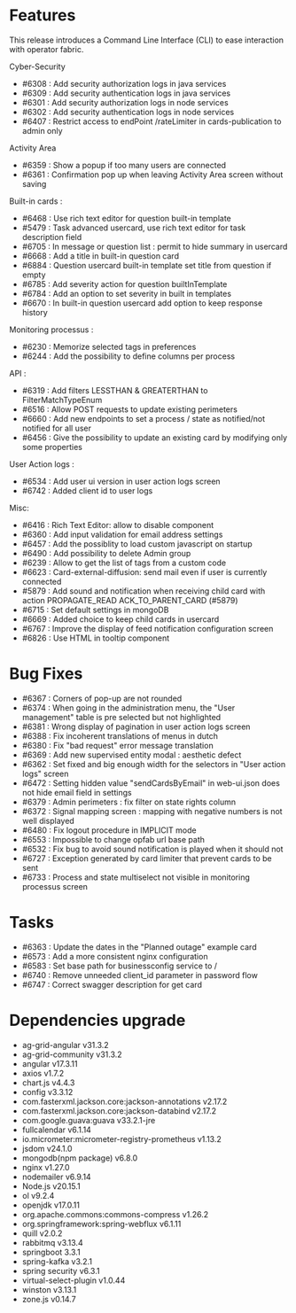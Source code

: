 
# Features

This release introduces a Command Line Interface (CLI) to ease interaction with operator fabric.  

Cyber-Security 
  - #6308 : Add security authorization logs in java services
  - #6309 : Add security authentication logs in java services
  - #6301 : Add security authorization logs in node services
  - #6302 : Add security authentication logs in node services
  - #6407 : Restrict access to endPoint /rateLimiter in cards-publication to admin only

Activity Area 
- #6359 : Show a popup if too many users are connected
- #6361 : Confirmation pop up when leaving Activity Area screen without saving

Built-in cards :
- #6468 : Use rich text editor for question built-in template
- #5479 : Task advanced usercard, use rich text editor for task description field
- #6705 : In message or question list : permit to hide summary in usercard
- #6668 : Add a title in built-in question card
- #6884 : Question usercard built-in template set title from question if empty
- #6785 : Add severity action for question builtInTemplate
- #6784 : Add an option to set severity in built in templates
- #6670 : In built-in question usercard add option to keep response history

Monitoring processus :
- #6230 : Memorize selected tags in preferences
- #6244 : Add the possibility to define columns per process

API :
- #6319 : Add filters LESSTHAN & GREATERTHAN to FilterMatchTypeEnum
- #6516 : Allow POST requests to update existing perimeters
- #6660 : Add new endpoints to set a process / state as notified/not notified for all user
- #6456 : Give the possibility to update an existing card by modifying only some properties

User Action logs :
- #6534 : Add user ui version in user action logs screen
- #6742 : Added client id to user logs

Misc:
- #6416 : Rich Text Editor: allow to disable component
- #6360 : Add input validation for email address settings
- #6457 : Add the possiblity to load custom javascript on startup
- #6490 : Add possibility to delete Admin group
- #6239 : Allow to get the list of tags from a custom code
- #6623 : Card-external-diffusion: send mail even if user is currently connected
- #5879 : Add sound and notification when receiving child card with action PROPAGATE_READ ACK_TO_PARENT_CARD (#5879)
- #6715 : Set default settings in mongoDB
- #6669 : Added choice to keep child cards in usercard
- #6767 : Improve the display of feed notification configuration screen
- #6826 : Use HTML in tooltip component


# Bug Fixes

- #6367 : Corners of pop-up are not rounded
- #6374 : When going in the administration menu, the "User management" table is pre selected but not highlighted
- #6381 : Wrong display of pagination in user action logs screen
- #6388 : Fix incoherent translations of menus in dutch
- #6380 : Fix "bad request" error message translation
- #6369 : Add new supervised entity modal : aesthetic defect
- #6362 : Set fixed and big enough width for the selectors in "User action logs" screen
- #6472 : Setting hidden value "sendCardsByEmail" in web-ui.json does not hide email field in settings
- #6379 : Admin perimeters : fix filter on state rights column
- #6372 : Signal mapping screen : mapping with negative numbers is not well displayed
- #6480 : Fix logout procedure in IMPLICIT mode
- #6553 : Impossible to change opfab url base path
- #6532 : Fix bug to avoid sound notification is played when it should not
- #6727 : Exception generated by card limiter that prevent cards to be sent
- #6733 : Process and state multiselect not visible in monitoring processus screen

# Tasks

- #6363 : Update the dates in the "Planned outage" example card
- #6573 : Add a more consistent nginx configuration
- #6583 : Set base path for businessconfig service to /
- #6740 : Remove unneeded client_id parameter in password flow
- #6747 : Correct swagger description for get card

# Dependencies upgrade

- ag-grid-angular v31.3.2
- ag-grid-community v31.3.2
- angular v17.3.11
- axios v1.7.2
- chart.js v4.4.3
- config v3.3.12
- com.fasterxml.jackson.core:jackson-annotations v2.17.2
- com.fasterxml.jackson.core:jackson-databind v2.17.2
- com.google.guava:guava v33.2.1-jre
- fullcalendar v6.1.14
- io.micrometer:micrometer-registry-prometheus v1.13.2 
- jsdom v24.1.0 
- mongodb(npm package) v6.8.0
- nginx v1.27.0
- nodemailer v6.9.14
- Node.js v20.15.1
- ol v9.2.4
- openjdk v17.0.11
- org.apache.commons:commons-compress v1.26.2
- org.springframework:spring-webflux v6.1.11 
- quill v2.0.2
- rabbitmq v3.13.4
- springboot 3.3.1
- spring-kafka v3.2.1
- spring security v6.3.1
- virtual-select-plugin v1.0.44
- winston v3.13.1 
- zone.js v0.14.7

